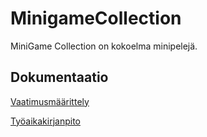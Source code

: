 # MinigameCollection

MiniGame Collection on kokoelma minipelejä.

## Dokumentaatio

[Vaatimusmäärittely](https://github.com/StarSovu/otm-harjoitustyo/blob/master/dokumentaatio/vaatimusmaarittely.md)

[Työaikakirjanpito](https://github.com/StarSovu/otm-harjoitustyo/blob/master/dokumentaatio/tuntikirjanpito.md)
